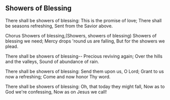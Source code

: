 ## Showers of Blessing

There shall be showers of blessing: 
This is the promise of love;
There shall be seasons refreshing, 
Sent from the Savior above. 

Chorus
Showers of blessing,(Showers, showers of blessing) 
Showers of blessing we need;
Mercy drops 'round us are falling, 
But for the showers we plead. 

There shall be showers of blessing-- 
Precious reviving again; 
Over the hills and the valleys, 
Sound of abundance of rain. 

There shall be showers of blessing: 
Send them upon us, O Lord;
Grant to us now a refreshing; 
Come and now honor Thy word.

There shall be showers of blessing: 
Oh, that today they might fall, 
Now as to God we're confessing, 
Now as on Jesus we call! 
